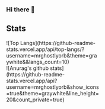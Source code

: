 ### Hi there 👋

## Stats
<div style = "width:100%">
  <div style = "width:50%;">
    ![Top Langs](https://github-readme-stats.vercel.app/api/top-langs/?username=mrghostlyorb&theme=graywhite&&langs_count=10)
  </div>
  <div style = "width:50%;">
    ![Anurag's github stats](https://github-readme-stats.vercel.app/api?username=mrghostlyorb&show_icons=true&theme=graywhite&line_height=20&count_private=true)
  </div>
</div>



<!--
**MrGhostlyOrb/MrGhostlyOrb** is a ✨ _special_ ✨ repository because its `README.md` (this file) appears on your GitHub profile.

Here are some ideas to get you started:

- 🔭 I’m currently working on ...
- 🌱 I’m currently learning ...
- 👯 I’m looking to collaborate on ...
- 🤔 I’m looking for help with ...
- 💬 Ask me about ...
- 📫 How to reach me: ...
- 😄 Pronouns: ...
- ⚡ Fun fact: ...
-->
